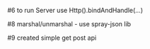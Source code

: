 #6
to run Server use Http().bindAndHandle(...)

#8
marshal/unmarshal - use spray-json lib

#9
created simple get post api